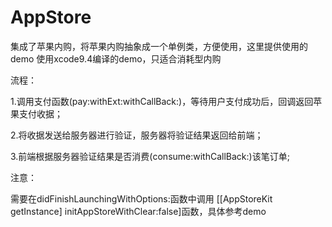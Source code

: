 # AppStore
集成了苹果内购，将苹果内购抽象成一个单例类，方便使用，这里提供使用的demo
使用xcode9.4编译的demo，只适合消耗型内购

流程：

1.调用支付函数(pay:withExt:withCallBack:)，等待用户支付成功后，回调返回苹果支付收据；

2.将收据发送给服务器进行验证，服务器将验证结果返回给前端；

3.前端根据服务器验证结果是否消费(consume:withCallBack:)该笔订单;

注意：

需要在didFinishLaunchingWithOptions:函数中调用
[[AppStoreKit getInstance] initAppStoreWithClear:false]函数，具体参考demo


